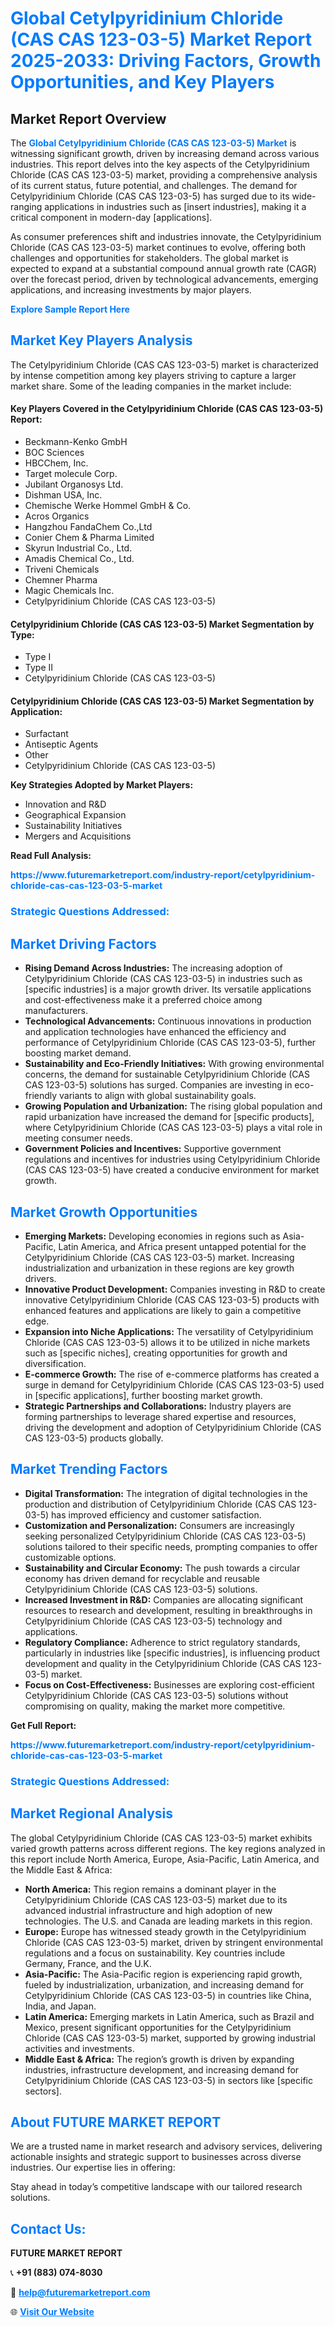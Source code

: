 <h1 style="color: #007BFF;">Global Cetylpyridinium Chloride (CAS CAS 123-03-5) Market Report 2025-2033: Driving Factors, Growth Opportunities, and Key Players</h1>

<section id="overview">
<h2>Market Report Overview</h2>
<p>The <a href="https://www.futuremarketreport.com/industry-report/cetylpyridinium-chloride-cas-cas-123-03-5-market" style="color: #007BFF; text-decoration: none;"><strong>Global Cetylpyridinium Chloride (CAS CAS 123-03-5) Market</strong></a> is witnessing significant growth, driven by increasing demand across various industries. This report delves into the key aspects of the Cetylpyridinium Chloride (CAS CAS 123-03-5) market, providing a comprehensive analysis of its current status, future potential, and challenges. The demand for Cetylpyridinium Chloride (CAS CAS 123-03-5) has surged due to its wide-ranging applications in industries such as [insert industries], making it a critical component in modern-day [applications].</p>
<p>As consumer preferences shift and industries innovate, the Cetylpyridinium Chloride (CAS CAS 123-03-5) market continues to evolve, offering both challenges and opportunities for stakeholders. The global market is expected to expand at a substantial compound annual growth rate (CAGR) over the forecast period, driven by technological advancements, emerging applications, and increasing investments by major players.</p>
</section>

<section id="overview">
<p><a href="https://www.futuremarketreport.com/request-sample/reportId=98769" style="color: #007BFF; text-decoration: none;"><strong>Explore Sample Report Here</strong></a></p>
</section>

<section id="key-players">
<h2 style="color: #007BFF;">Market Key Players Analysis</h2>
<p>The Cetylpyridinium Chloride (CAS CAS 123-03-5) market is characterized by intense competition among key players striving to capture a larger market share. Some of the leading companies in the market include:</p>
<h4>Key Players Covered in the Cetylpyridinium Chloride (CAS CAS 123-03-5) Report:</h4>
<ul><li>Beckmann-Kenko GmbH</li><li>BOC Sciences</li><li>HBCChem, Inc.</li><li>Target molecule Corp.</li><li>Jubilant Organosys Ltd.</li><li>Dishman USA, Inc.</li><li>Chemische Werke Hommel GmbH &amp; Co.</li><li>Acros Organics</li><li>Hangzhou FandaChem Co.,Ltd</li><li>Conier Chem &amp; Pharma Limited</li><li>Skyrun Industrial Co., Ltd.</li><li>Amadis Chemical Co., Ltd.</li><li>Triveni Chemicals</li><li>Chemner Pharma</li><li>Magic Chemicals Inc.</li><li>Cetylpyridinium Chloride (CAS CAS 123-03-5)</li></ul>
<h4>Cetylpyridinium Chloride (CAS CAS 123-03-5) Market Segmentation by Type:</h4>
<ul><li>Type I</li><li>Type II</li><li>Cetylpyridinium Chloride (CAS CAS 123-03-5)</li></ul>

<h4>Cetylpyridinium Chloride (CAS CAS 123-03-5) Market Segmentation by Application:</h4>
<ul><li>Surfactant</li><li>Antiseptic Agents</li><li>Other</li><li>Cetylpyridinium Chloride (CAS CAS 123-03-5)</li></ul>
<p><strong>Key Strategies Adopted by Market Players:</strong></p>
<ul>
<li>Innovation and R&D</li>
<li>Geographical Expansion</li>
<li>Sustainability Initiatives</li>
<li>Mergers and Acquisitions</li>
</ul>
</section>

<section>
<p><strong>Read Full Analysis: </strong></p><a href="https://www.futuremarketreport.com/industry-report/cetylpyridinium-chloride-cas-cas-123-03-5-market" style="color: #007BFF; text-decoration: none;"><strong>https://www.futuremarketreport.com/industry-report/cetylpyridinium-chloride-cas-cas-123-03-5-market</strong></a>
<h3 style="color: #007BFF;">Strategic Questions Addressed:</h3>
</section>

<section id="driving-factors">
<h2 style="color: #007BFF;">Market Driving Factors</h2>
<ul>
<li><strong>Rising Demand Across Industries:</strong> The increasing adoption of Cetylpyridinium Chloride (CAS CAS 123-03-5) in industries such as [specific industries] is a major growth driver. Its versatile applications and cost-effectiveness make it a preferred choice among manufacturers.</li>
<li><strong>Technological Advancements:</strong> Continuous innovations in production and application technologies have enhanced the efficiency and performance of Cetylpyridinium Chloride (CAS CAS 123-03-5), further boosting market demand.</li>
<li><strong>Sustainability and Eco-Friendly Initiatives:</strong> With growing environmental concerns, the demand for sustainable Cetylpyridinium Chloride (CAS CAS 123-03-5) solutions has surged. Companies are investing in eco-friendly variants to align with global sustainability goals.</li>
<li><strong>Growing Population and Urbanization:</strong> The rising global population and rapid urbanization have increased the demand for [specific products], where Cetylpyridinium Chloride (CAS CAS 123-03-5) plays a vital role in meeting consumer needs.</li>
<li><strong>Government Policies and Incentives:</strong> Supportive government regulations and incentives for industries using Cetylpyridinium Chloride (CAS CAS 123-03-5) have created a conducive environment for market growth.</li>
</ul>
</section>

<section id="growth-opportunities">
<h2 style="color: #007BFF;">Market Growth Opportunities</h2>
<ul>
<li><strong>Emerging Markets:</strong> Developing economies in regions such as Asia-Pacific, Latin America, and Africa present untapped potential for the Cetylpyridinium Chloride (CAS CAS 123-03-5) market. Increasing industrialization and urbanization in these regions are key growth drivers.</li>
<li><strong>Innovative Product Development:</strong> Companies investing in R&D to create innovative Cetylpyridinium Chloride (CAS CAS 123-03-5) products with enhanced features and applications are likely to gain a competitive edge.</li>
<li><strong>Expansion into Niche Applications:</strong> The versatility of Cetylpyridinium Chloride (CAS CAS 123-03-5) allows it to be utilized in niche markets such as [specific niches], creating opportunities for growth and diversification.</li>
<li><strong>E-commerce Growth:</strong> The rise of e-commerce platforms has created a surge in demand for Cetylpyridinium Chloride (CAS CAS 123-03-5) used in [specific applications], further boosting market growth.</li>
<li><strong>Strategic Partnerships and Collaborations:</strong> Industry players are forming partnerships to leverage shared expertise and resources, driving the development and adoption of Cetylpyridinium Chloride (CAS CAS 123-03-5) products globally.</li>
</ul>
</section>

<section id="trending-factors">
<h2 style="color: #007BFF;">Market Trending Factors</h2>
<ul>
<li><strong>Digital Transformation:</strong> The integration of digital technologies in the production and distribution of Cetylpyridinium Chloride (CAS CAS 123-03-5) has improved efficiency and customer satisfaction.</li>
<li><strong>Customization and Personalization:</strong> Consumers are increasingly seeking personalized Cetylpyridinium Chloride (CAS CAS 123-03-5) solutions tailored to their specific needs, prompting companies to offer customizable options.</li>
<li><strong>Sustainability and Circular Economy:</strong> The push towards a circular economy has driven demand for recyclable and reusable Cetylpyridinium Chloride (CAS CAS 123-03-5) solutions.</li>
<li><strong>Increased Investment in R&D:</strong> Companies are allocating significant resources to research and development, resulting in breakthroughs in Cetylpyridinium Chloride (CAS CAS 123-03-5) technology and applications.</li>
<li><strong>Regulatory Compliance:</strong> Adherence to strict regulatory standards, particularly in industries like [specific industries], is influencing product development and quality in the Cetylpyridinium Chloride (CAS CAS 123-03-5) market.</li>
<li><strong>Focus on Cost-Effectiveness:</strong> Businesses are exploring cost-efficient Cetylpyridinium Chloride (CAS CAS 123-03-5) solutions without compromising on quality, making the market more competitive.</li>
</ul>
</section>

<section>
<p><strong>Get Full Report: </strong></p><a href="https://www.futuremarketreport.com/industry-report/cetylpyridinium-chloride-cas-cas-123-03-5-market" style="color: #007BFF; text-decoration: none;"><strong>https://www.futuremarketreport.com/industry-report/cetylpyridinium-chloride-cas-cas-123-03-5-market</strong></a>
<h3 style="color: #007BFF;">Strategic Questions Addressed:</h3>
</section>


<section id="regional-analysis">
<h2 style="color: #007BFF;">Market Regional Analysis</h2>
<p>The global Cetylpyridinium Chloride (CAS CAS 123-03-5) market exhibits varied growth patterns across different regions. The key regions analyzed in this report include North America, Europe, Asia-Pacific, Latin America, and the Middle East & Africa:</p>
<ul>
<li><strong>North America:</strong> This region remains a dominant player in the Cetylpyridinium Chloride (CAS CAS 123-03-5) market due to its advanced industrial infrastructure and high adoption of new technologies. The U.S. and Canada are leading markets in this region.</li>
<li><strong>Europe:</strong> Europe has witnessed steady growth in the Cetylpyridinium Chloride (CAS CAS 123-03-5) market, driven by stringent environmental regulations and a focus on sustainability. Key countries include Germany, France, and the U.K.</li>
<li><strong>Asia-Pacific:</strong> The Asia-Pacific region is experiencing rapid growth, fueled by industrialization, urbanization, and increasing demand for Cetylpyridinium Chloride (CAS CAS 123-03-5) in countries like China, India, and Japan.</li>
<li><strong>Latin America:</strong> Emerging markets in Latin America, such as Brazil and Mexico, present significant opportunities for the Cetylpyridinium Chloride (CAS CAS 123-03-5) market, supported by growing industrial activities and investments.</li>
<li><strong>Middle East & Africa:</strong> The region’s growth is driven by expanding industries, infrastructure development, and increasing demand for Cetylpyridinium Chloride (CAS CAS 123-03-5) in sectors like [specific sectors].</li>
</ul>
</section>

<footer>
<h2 style="color: #007BFF;">About FUTURE MARKET REPORT</h2>
<p>We are a trusted name in market research and advisory services, delivering actionable insights and strategic support to businesses across diverse industries. Our expertise lies in offering:</p>

<p>Stay ahead in today’s competitive landscape with our tailored research solutions.</p>

<h2 style="color: #007BFF;">Contact Us:</h2>
<p><strong>FUTURE MARKET REPORT</strong></p>
<p>📞 <strong>+91 (883) 074-8030</strong></p>
<p>📧 <strong><a href="mailto:help@futuremarketreport.com" style="color: #007BFF;">help@futuremarketreport.com</a></strong></p>
<p>🌐 <strong><a href="https://www.futuremarketreport.com/" style="color: #007BFF;">Visit Our Website</a></strong></p>
</footer>